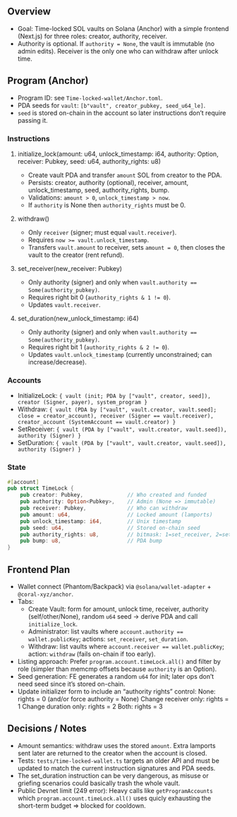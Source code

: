 ## Overview
- Goal: Time-locked SOL vaults on Solana (Anchor) with a simple frontend (Next.js) for three roles: creator, authority, receiver.
- Authority is optional. If `authority = None`, the vault is immutable (no admin edits). Receiver is the only one who can withdraw after unlock time.

## Program (Anchor)
- Program ID: see `Time-locked-wallet/Anchor.toml`.
- PDA seeds for `vault`: `[b"vault", creator_pubkey, seed_u64_le]`.
- `seed` is stored on-chain in the account so later instructions don’t require passing it.

### Instructions
1) initialize_lock(amount: u64, unlock_timestamp: i64, authority: Option<Pubkey>, receiver: Pubkey, seed: u64, authority_rights: u8)
   - Create vault PDA and transfer `amount` SOL from creator to the PDA.
   - Persists: creator, authority (optional), receiver, amount, unlock_timestamp, seed, authority_rights, bump.
   - Validations: `amount > 0`, `unlock_timestamp > now`.
   - If `authority` is None then `authority_rights` must be 0.

2) withdraw()
   - Only `receiver` (signer; must equal `vault.receiver`).
   - Requires `now >= vault.unlock_timestamp`.
   - Transfers `vault.amount` to receiver, sets `amount = 0`, then closes the vault to the creator (rent refund).

3) set_receiver(new_receiver: Pubkey)
   - Only authority (signer) and only when `vault.authority == Some(authority_pubkey)`.
   - Requires right bit 0 (`authority_rights & 1 != 0`).
   - Updates `vault.receiver`.

4) set_duration(new_unlock_timestamp: i64)
   - Only authority (signer) and only when `vault.authority == Some(authority_pubkey)`.
   - Requires right bit 1 (`authority_rights & 2 != 0`).
   - Updates `vault.unlock_timestamp` (currently unconstrained; can increase/decrease).

### Accounts
- InitializeLock: `{ vault (init; PDA by ["vault", creator, seed]), creator (Signer, payer), system_program }`
- Withdraw: `{ vault (PDA by ["vault", vault.creator, vault.seed]; close = creator_account), receiver (Signer == vault.receiver), creator_account (SystemAccount == vault.creator) }`
- SetReceiver: `{ vault (PDA by ["vault", vault.creator, vault.seed]), authority (Signer) }`
- SetDuration: `{ vault (PDA by ["vault", vault.creator, vault.seed]), authority (Signer) }`

### State
```rust
#[account]
pub struct TimeLock {
    pub creator: Pubkey,              // Who created and funded
    pub authority: Option<Pubkey>,    // Admin (None => immutable)
    pub receiver: Pubkey,             // Who can withdraw
    pub amount: u64,                  // Locked amount (lamports)
    pub unlock_timestamp: i64,        // Unix timestamp
    pub seed: u64,                    // Stored on-chain seed
    pub authority_rights: u8,         // bitmask: 1=set_receiver, 2=set_duration
    pub bump: u8,                     // PDA bump
}
```

## Frontend Plan
- Wallet connect (Phantom/Backpack) via `@solana/wallet-adapter` + `@coral-xyz/anchor`.
- Tabs:
  - Create Vault: form for amount, unlock time, receiver, authority (self/other/None), random `u64` seed → derive PDA and call `initialize_lock`.
  - Administrator: list vaults where `account.authority == wallet.publicKey`; actions: `set_receiver`, `set_duration`.
  - Withdraw: list vaults where `account.receiver == wallet.publicKey`; action: `withdraw` (fails on-chain if too early).
- Listing approach: Prefer `program.account.timeLock.all()` and filter by role (simpler than memcmp offsets because `authority` is an Option).
- Seed generation: FE generates a random `u64` for init; later ops don’t need seed since it’s stored on-chain.
- Update initializer form to include an “authority rights” control:
None: rights = 0 (and/or force authority = None)
Change receiver only: rights = 1
Change duration only: rights = 2
Both: rights = 3
## Decisions / Notes
- Amount semantics: withdraw uses the stored `amount`. Extra lamports sent later are returned to the creator when the account is closed.
- Tests: `tests/time-locked-wallet.ts` targets an older API and must be updated to match the current instruction signatures and PDA seeds.
- The set_duration instruction can be very dangerous, as misuse or griefing scenarios could basically trash the whole vault.
- Public Devnet limit (249 error): Heavy calls like `getProgramAccounts` which `program.account.timeLock.all()` uses quicly exhausting the short-term budget => blocked for cooldown.  <Pending-fix>